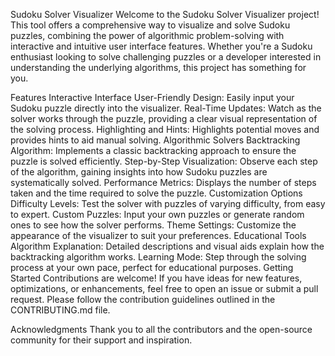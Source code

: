 Sudoku Solver Visualizer
Welcome to the Sudoku Solver Visualizer project! This tool offers a comprehensive way to visualize and solve Sudoku puzzles, combining the power of algorithmic problem-solving with interactive and intuitive user interface features. Whether you're a Sudoku enthusiast looking to solve challenging puzzles or a developer interested in understanding the underlying algorithms, this project has something for you.

Features
Interactive Interface
User-Friendly Design: Easily input your Sudoku puzzle directly into the visualizer.
Real-Time Updates: Watch as the solver works through the puzzle, providing a clear visual representation of the solving process.
Highlighting and Hints: Highlights potential moves and provides hints to aid manual solving.
Algorithmic Solvers
Backtracking Algorithm: Implements a classic backtracking approach to ensure the puzzle is solved efficiently.
Step-by-Step Visualization: Observe each step of the algorithm, gaining insights into how Sudoku puzzles are systematically solved.
Performance Metrics: Displays the number of steps taken and the time required to solve the puzzle.
Customization Options
Difficulty Levels: Test the solver with puzzles of varying difficulty, from easy to expert.
Custom Puzzles: Input your own puzzles or generate random ones to see how the solver performs.
Theme Settings: Customize the appearance of the visualizer to suit your preferences.
Educational Tools
Algorithm Explanation: Detailed descriptions and visual aids explain how the backtracking algorithm works.
Learning Mode: Step through the solving process at your own pace, perfect for educational purposes.
Getting Started
Contributions are welcome! If you have ideas for new features, optimizations, or enhancements, feel free to open an issue or submit a pull request. Please follow the contribution guidelines outlined in the CONTRIBUTING.md file.

Acknowledgments
Thank you to all the contributors and the open-source community for their support and inspiration.
